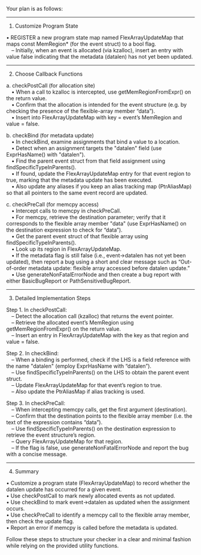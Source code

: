 Your plan is as follows:

--------------------------------------------------
1. Customize Program State

• REGISTER a new program state map named FlexArrayUpdateMap that maps const MemRegion* (for the event struct) to a bool flag.  
 – Initially, when an event is allocated (via kzalloc), insert an entry with value false indicating that the metadata (datalen) has not yet been updated.

--------------------------------------------------
2. Choose Callback Functions

a. checkPostCall (for allocation site)  
 • When a call to kzalloc is intercepted, use getMemRegionFromExpr() on the return value.  
 • Confirm that the allocation is intended for the event structure (e.g. by checking the presence of the flexible-array member “data”).  
 • Insert into FlexArrayUpdateMap with key = event’s MemRegion and value = false.

b. checkBind (for metadata update)  
 • In checkBind, examine assignments that bind a value to a location.  
 • Detect when an assignment targets the "datalen" field (use ExprHasName() with "datalen").  
 • Find the parent event struct from that field assignment using findSpecificTypeInParents().  
 • If found, update the FlexArrayUpdateMap entry for that event region to true, marking that the metadata update has been executed.  
 • Also update any aliases if you keep an alias tracking map (PtrAliasMap) so that all pointers to the same event record are updated.

c. checkPreCall (for memcpy access)  
 • Intercept calls to memcpy in checkPreCall.  
 • For memcpy, retrieve the destination parameter; verify that it corresponds to the flexible array member "data" (use ExprHasName() on the destination expression to check for “data”).  
 • Get the parent event struct of that flexible array using findSpecificTypeInParents().  
 • Look up its region in FlexArrayUpdateMap.  
 • If the metadata flag is still false (i.e., event->datalen has not yet been updated), then report a bug using a short and clear message such as “Out-of-order metadata update: flexible array accessed before datalen update.”  
 • Use generateNonFatalErrorNode and then create a bug report with either BasicBugReport or PathSensitiveBugReport.

--------------------------------------------------
3. Detailed Implementation Steps

Step 1. In checkPostCall:  
 – Detect the allocation call (kzalloc) that returns the event pointer.  
 – Retrieve the allocated event’s MemRegion using getMemRegionFromExpr() on the return value.  
 – Insert an entry in FlexArrayUpdateMap with the key as that region and value = false.

Step 2. In checkBind:  
 – When a binding is performed, check if the LHS is a field reference with the name "datalen" (employ ExprHasName with “datalen”).  
 – Use findSpecificTypeInParents() on the LHS to obtain the parent event struct.  
 – Update FlexArrayUpdateMap for that event’s region to true.  
 – Also update the PtrAliasMap if alias tracking is used.

Step 3. In checkPreCall:  
 – When intercepting memcpy calls, get the first argument (destination).  
 – Confirm that the destination points to the flexible array member (i.e. the text of the expression contains “data”).  
 – Use findSpecificTypeInParents() on the destination expression to retrieve the event structure’s region.  
 – Query FlexArrayUpdateMap for that region.  
 – If the flag is false, use generateNonFatalErrorNode and report the bug with a concise message.  

--------------------------------------------------
4. Summary

• Customize a program state (FlexArrayUpdateMap) to record whether the datalen update has occurred for a given event.  
• Use checkPostCall to mark newly allocated events as not updated.  
• Use checkBind to mark event->datalen as updated when the assignment occurs.  
• Use checkPreCall to identify a memcpy call to the flexible array member, then check the update flag.  
• Report an error if memcpy is called before the metadata is updated.

Follow these steps to structure your checker in a clear and minimal fashion while relying on the provided utility functions.